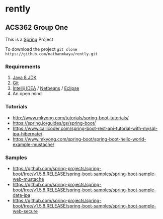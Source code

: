 # rently
## ACS362 Group One 
This is a [Spring](https://spring.io/) Project 

To download the project
`git clone https://github.com/nathanmkaya/rently.git
`

### Requirements
1. [Java 8 JDK](http://www.oracle.com/technetwork/java/javase/downloads/jdk8-downloads-2133151.html)
2. [Git](https://git-scm.com/download/win)
3. [Intellij IDEA](https://www.jetbrains.com/idea/download/) / [Netbeans](https://netbeans.org/downloads/) / [Eclipse](http://www.eclipse.org/downloads/eclipse-packages/)
4. An open mind

### Tutorials
* http://www.mkyong.com/tutorials/spring-boot-tutorials/
* https://spring.io/guides/gs/spring-boot/
* https://www.callicoder.com/spring-boot-rest-api-tutorial-with-mysql-jpa-hibernate/
* https://www.mkyong.com/spring-boot/spring-boot-hello-world-example-mustache/

### Samples
* https://github.com/spring-projects/spring-boot/tree/v1.5.8.RELEASE/spring-boot-samples/spring-boot-sample-web-mustache
* https://github.com/spring-projects/spring-boot/tree/v1.5.8.RELEASE/spring-boot-samples/spring-boot-sample-data-jpa
* https://github.com/spring-projects/spring-boot/tree/v1.5.8.RELEASE/spring-boot-samples/spring-boot-sample-web-secure
